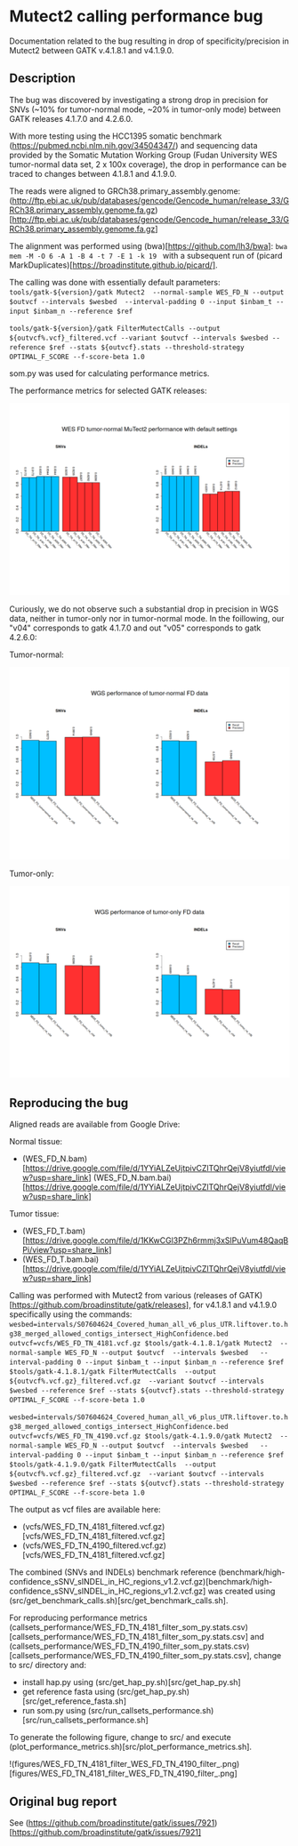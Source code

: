 # Mutect2 calling performance bug

Documentation related to the bug resulting in drop of specificity/precision in Mutect2 between GATK v.4.1.8.1 and v4.1.9.0.

## Description

The bug was discovered by investigating a strong drop in precision for SNVs (~10% for tumor-normal mode, ~20% in tumor-only mode) between GATK releases 4.1.7.0 and 4.2.6.0.

With more testing using the HCC1395 somatic benchmark (https://pubmed.ncbi.nlm.nih.gov/34504347/) and sequencing data provided by the Somatic Mutation Working Group (Fudan University WES tumor-normal data set, 2 x 100x coverage), the drop in performance can be traced to changes between 4.1.8.1 and 4.1.9.0. 

The reads were aligned to GRCh38.primary_assembly.genome:
(http://ftp.ebi.ac.uk/pub/databases/gencode/Gencode_human/release_33/GRCh38.primary_assembly.genome.fa.gz)[http://ftp.ebi.ac.uk/pub/databases/gencode/Gencode_human/release_33/GRCh38.primary_assembly.genome.fa.gz]

The alignment was performed using (bwa)[https://github.com/lh3/bwa]:
`
bwa mem -M -O 6 -A 1 -B 4 -t 7 -E 1 -k 19 
`
with a subsequent run of (picard MarkDuplicates)[https://broadinstitute.github.io/picard/].

The calling was done with essentially default parameters:
`
tools/gatk-${version}/gatk Mutect2  --normal-sample WES_FD_N --output $outvcf --intervals $wesbed  --interval-padding 0 --input $inbam_t --input $inbam_n --reference $ref
`

`
tools/gatk-${version}/gatk FilterMutectCalls --output ${outvcf%.vcf}_filtered.vcf --variant $outvcf --intervals $wesbed --reference $ref --stats ${outvcf}.stats --threshold-strategy OPTIMAL_F_SCORE --f-score-beta 1.0
`

som.py was used for calculating performance metrics.

The performance metrics for selected GATK releases:

![FD_TN_4170_filter_FD_TN_4181_filter_FD_TN_4190_filter_FD_TN_4200_filter_FD_TN_4260_filter](figures/WES_FD_tn_default.png)

Curiously, we do not observe such a substantial drop in precision in WGS data, neither in tumor-only nor in tumor-normal mode.
In the foillowing, our "v04" corresponds to gatk 4.1.7.0 and out "v05" corresponds to gatk 4.2.6.0:

Tumor-normal:

![WGS_FD_tumor-normal_reference_workflow_v04_WGS_FD_tumor-normal_reference_workflow_v05](figures/WGS_FD_tn.png)


Tumor-only:

![WGS_FD_tumor_reference_workflow_v04_WGS_FD_tumor_reference_workflow_v05](figures/WGS_FD_tumor.png)


## Reproducing the bug


Aligned reads are available from Google Drive:

Normal tissue:
* (WES_FD_N.bam)[https://drive.google.com/file/d/1YYiALZeUjtpivCZlTQhrQejV8yiutfdl/view?usp=share_link]
(WES_FD_N.bam.bai)[https://drive.google.com/file/d/1YYiALZeUjtpivCZlTQhrQejV8yiutfdl/view?usp=share_link]

Tumor tissue:
* (WES_FD_T.bam)[https://drive.google.com/file/d/1KKwCGl3PZh6rmmj3xSlPuVum48QaqBPi/view?usp=share_link]
* (WES_FD_T.bam.bai)[https://drive.google.com/file/d/1YYiALZeUjtpivCZlTQhrQejV8yiutfdl/view?usp=share_link]

Calling was performed with Mutect2 from various (releases of GATK)[https://github.com/broadinstitute/gatk/releases], for v4.1.8.1 and v4.1.9.0 specifically using the commands:
`
wesbed=intervals/S07604624_Covered_human_all_v6_plus_UTR.liftover.to.hg38_merged_allowed_contigs_intersect_HighConfidence.bed
outvcf=vcfs/WES_FD_TN_4181.vcf.gz
$tools/gatk-4.1.8.1/gatk Mutect2  --normal-sample WES_FD_N --output $outvcf  --intervals $wesbed   --interval-padding 0 --input $inbam_t --input $inbam_n --reference $ref
$tools/gatk-4.1.8.1/gatk FilterMutectCalls  --output ${outvcf%.vcf.gz}_filtered.vcf.gz  --variant $outvcf --intervals $wesbed --reference $ref --stats ${outvcf}.stats --threshold-strategy OPTIMAL_F_SCORE --f-score-beta 1.0
`

`
wesbed=intervals/S07604624_Covered_human_all_v6_plus_UTR.liftover.to.hg38_merged_allowed_contigs_intersect_HighConfidence.bed
outvcf=vcfs/WES_FD_TN_4190.vcf.gz
$tools/gatk-4.1.9.0/gatk Mutect2  --normal-sample WES_FD_N --output $outvcf  --intervals $wesbed   --interval-padding 0 --input $inbam_t --input $inbam_n --reference $ref
$tools/gatk-4.1.9.0/gatk FilterMutectCalls  --output ${outvcf%.vcf.gz}_filtered.vcf.gz  --variant $outvcf --intervals $wesbed --reference $ref --stats ${outvcf}.stats --threshold-strategy OPTIMAL_F_SCORE --f-score-beta 1.0
`

The output as vcf files are available here:
* (vcfs/WES_FD_TN_4181_filtered.vcf.gz)[vcfs/WES_FD_TN_4181_filtered.vcf.gz]
* (vcfs/WES_FD_TN_4190_filtered.vcf.gz)[vcfs/WES_FD_TN_4181_filtered.vcf.gz]

The combined (SNVs and INDELs) benchmark reference (benchmark/high-confidence_sSNV_sINDEL_in_HC_regions_v1.2.vcf.gz)[benchmark/high-confidence_sSNV_sINDEL_in_HC_regions_v1.2.vcf.gz] was created using (src/get_benchmark_calls.sh)[src/get_benchmark_calls.sh].

For reproducing performance metrics (callsets_performance/WES_FD_TN_4181_filter_som_py.stats.csv)[callsets_performance/WES_FD_TN_4181_filter_som_py.stats.csv] and (callsets_performance/WES_FD_TN_4190_filter_som_py.stats.csv)[callsets_performance/WES_FD_TN_4190_filter_som_py.stats.csv], change to src/ directory and:
* install hap.py using (src/get_hap_py.sh)[src/get_hap_py.sh]
* get reference fasta using (src/get_hap_py.sh)[src/get_reference_fasta.sh]
* run som.py using (src/run_callsets_performance.sh)[src/run_callsets_performance.sh]

To generate the following figure, change to src/ and execute (plot_performance_metrics.sh)[src/plot_performance_metrics.sh].

!(figures/WES_FD_TN_4181_filter_WES_FD_TN_4190_filter_.png)[figures/WES_FD_TN_4181_filter_WES_FD_TN_4190_filter_.png]

## Original bug report

See (https://github.com/broadinstitute/gatk/issues/7921)[https://github.com/broadinstitute/gatk/issues/7921]
